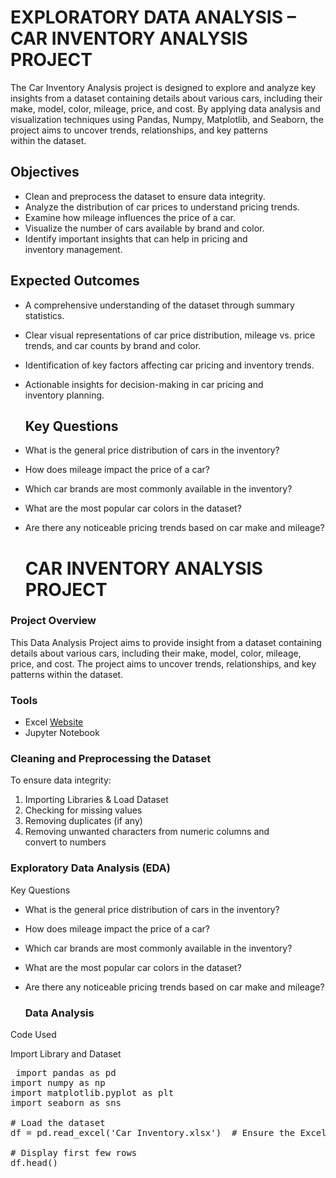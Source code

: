 # EXPLORATORY DATA ANALYSIS – CAR INVENTORY ANALYSIS PROJECT

The Car Inventory Analysis project is designed to explore and analyze key insights from a dataset containing details about various cars, including their make, model, color, mileage, price, and cost. By applying data analysis and visualization techniques using Pandas, Numpy, Matplotlib, and Seaborn, the project aims to uncover trends, relationships, and key patterns within the dataset.

## Objectives 
- Clean and preprocess the dataset to ensure data integrity. 
- Analyze the distribution of car prices to understand pricing trends. 
- Examine how mileage influences the price of a car. 
- Visualize the number of cars available by brand and color. 
- Identify important insights that can help in pricing and inventory management.

## Expected Outcomes 

- A comprehensive understanding of the dataset through summary statistics. 
- Clear visual representations of car price distribution, mileage vs. price trends, and car counts by brand and color. 
- Identification of key factors affecting car pricing and inventory trends. 
- Actionable insights for decision-making in car pricing and inventory planning.

  ## Key Questions 
- What is the general price distribution of cars in the inventory? 
- How does mileage impact the price of a car? 
- Which car brands are most commonly available in the inventory? 
- What are the most popular car colors in the dataset? 
- Are there any noticeable pricing trends based on car make and mileage?

  # CAR INVENTORY ANALYSIS PROJECT

### Project Overview 

This Data Analysis Project aims to provide insight from a dataset containing details about various cars, including their make, model, color, mileage, price, and cost. The project aims to uncover trends, relationships, and key patterns within the dataset.

### Tools
- Excel [Website](https:office.com)
- Jupyter Notebook


### Cleaning and Preprocessing the Dataset
  To ensure data integrity:
  1. Importing Libraries & Load Dataset
  2. Checking for missing values
  3. Removing duplicates (if any)
  4. Removing unwanted characters from numeric columns and convert to numbers

  ### Exploratory Data Analysis (EDA)

  Key Questions
  
- What is the general price distribution of cars in the inventory?
- How does mileage impact the price of a car? 
- Which car brands are most commonly available in the inventory? 
- What are the most popular car colors in the dataset? 
- Are there any noticeable pricing trends based on car make and mileage?

  ### Data Analysis
Code Used

Import Library and Dataset

<pre> import pandas as pd
import numpy as np
import matplotlib.pyplot as plt
import seaborn as sns

# Load the dataset
df = pd.read_excel('Car Inventory.xlsx')  # Ensure the Excel file is in the same folder or provide full path

# Display first few rows
df.head()  </pre>
